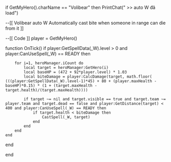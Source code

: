 if GetMyHero().charName == "Volibear" then
PrintChat(" >> auto W đã load")

--[[
	Volibear auto W
	Automatically cast bite when someone in range can die from it
]]


--[[		Code		]]
player = GetMyHero()

function OnTick()
	if player:GetSpellData(_W).level > 0 and player:CanUseSpell(_W) == READY then
		
		for i=1, heroManager.iCount do
			local target = heroManager:GetHero(i)
			local baseHP = (472 + 92*player.level) * 1.03
			local biteDamage = player:CalcDamage(target, math.floor( (((player:GetSpellData(_W).level-1)*45) + 80 + (player.maxHealth - baseHP)*0.15) * (1 + (target.maxHealth - target.health)/(target.maxHealth))))
			
			if target ~= nil and target.visible == true and target.team ~= player.team and target.dead == false and player:GetDistance(target) < 400 and player:CanUseSpell(_W) == READY then
				if target.health < biteDamage then
					CastSpell(_W, target)
				end
			end
		end
	end
end


end
